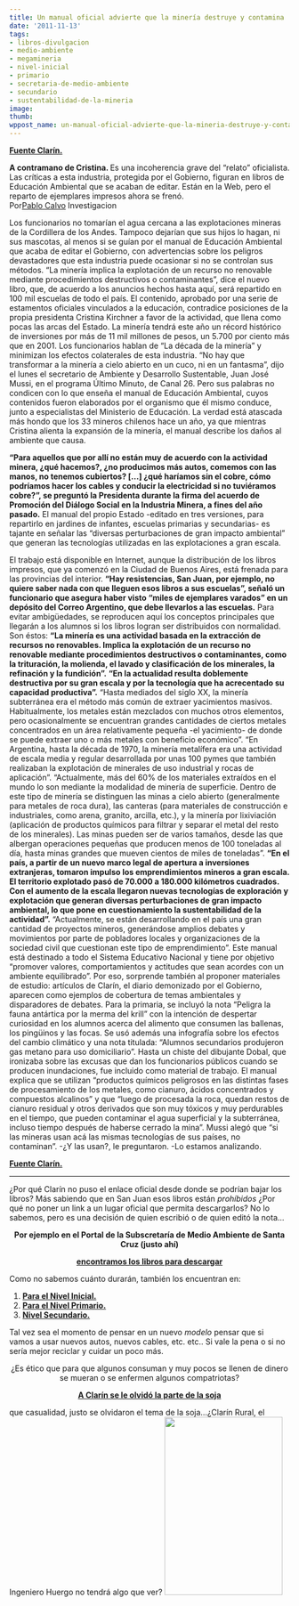 ```yaml
---
title: Un manual oficial advierte que la minería destruye y contamina
date: '2011-11-13'
tags:
- libros-divulgacion
- medio-ambiente
- megamineria
- nivel-inicial
- primario
- secretaria-de-medio-ambiente
- secundario
- sustentabilidad-de-la-mineria
image: 
thumb: 
wppost_name: un-manual-oficial-advierte-que-la-mineria-destruye-y-contamina
---
```


<strong><a href="http://www.clarin.com/zona/oficial-advierte-mineria-destruye-contamina_0_590341149.html" target="_blank">Fuente Clarín.</a></strong>
<div><strong>A contramano de Cristina. </strong>Es una incoherencia grave del “relato” oficialista. Las críticas a esta industria, protegida por el Gobierno, figuran en libros de Educación Ambiental que se acaban de editar. Están en la Web, pero el reparto de ejemplares impresos ahora se frenó.</div>
Por<a href="mailto:pcalvo@clarin.com">Pablo Calvo</a>
Investigacion
<div>

Los funcionarios no tomarían el agua cercana a las explotaciones mineras de la Cordillera de los Andes. Tampoco dejarían que sus hijos lo hagan, ni sus mascotas, al menos si se guían por el manual de Educación Ambiental que acaba de editar el Gobierno, con advertencias sobre los peligros devastadores que esta industria puede ocasionar si no se controlan sus métodos.
“La minería implica la explotación de un recurso no renovable mediante procedimientos destructivos o contaminantes”, dice el nuevo libro, que, de acuerdo a los anuncios hechos hasta aquí, será repartido en 100 mil escuelas de todo el país.
El contenido, aprobado por una serie de estamentos oficiales vinculados a la educación, contradice posiciones de la propia presidenta Cristina Kirchner a favor de la actividad, que llena como pocas las arcas del Estado.
La minería tendrá este año un récord histórico de inversiones por más de 11 mil millones de pesos, un 5.700 por ciento más que en 2001. Los funcionarios hablan de “La década de la minería” y minimizan los efectos colaterales de esta industria. “No hay que transformar a la minería a cielo abierto en un cuco, ni en un fantasma”, dijo el lunes el secretario de Ambiente y Desarrollo Sustentable, Juan José Mussi, en el programa Último Minuto, de Canal 26.
Pero sus palabras no condicen con lo que enseña el manual de Educación Ambiental, cuyos contenidos fueron elaborados por el organismo que él mismo conduce, junto a especialistas del Ministerio de Educación.
La verdad está atascada más hondo que los 33 mineros chilenos hace un año, ya que mientras Cristina alienta la expansión de la minería, el manual describe los daños al ambiente que causa.
<strong></strong>

<strong>“Para aquellos que por allí no están muy de acuerdo con la actividad minera, ¿qué hacemos?, ¿no producimos más autos, comemos con las manos, no tenemos cubiertos? [...] ¿qué haríamos sin el cobre, cómo podríamos hacer los cables y conducir la electricidad si no tuviéramos cobre?”, se preguntó la Presidenta durante la firma del acuerdo de Promoción del Diálogo Social en la Industria Minera, a fines del año pasado.</strong>
El manual del propio Estado -editado en tres versiones, para repartirlo en jardines de infantes, escuelas primarias y secundarias- es tajante en señalar las “diversas perturbaciones de gran impacto ambiental” que generan las tecnologías utilizadas en las explotaciones a gran escala.

El trabajo está disponible en Internet, aunque la distribución de los libros impresos, que ya comenzó en la Ciudad de Buenos Aires, está frenada para las provincias del interior. <strong>“Hay resistencias, San Juan, por ejemplo, no quiere saber nada con que lleguen esos libros a sus escuelas”, señaló un funcionario que asegura haber visto “miles de ejemplares varados” en un depósito del Correo Argentino, que debe llevarlos a las escuelas.</strong>
Para evitar ambigüedades, se reproducen aquí los conceptos principales que llegarán a los alumnos si los libros logran ser distribuidos con normalidad. Son éstos:
<strong>“La minería es una actividad basada en la extracción de recursos no renovables. Implica la explotación de un recurso no renovable mediante procedimientos destructivos o contaminantes, como la trituración, la molienda, el lavado y clasificación de los minerales, la refinación y la fundición”.</strong>
<strong>“En la actualidad resulta doblemente destructiva por su gran escala y por la tecnología que ha acrecentado su capacidad productiva”.</strong>
“Hasta mediados del siglo XX, la minería subterránea era el método más común de extraer yacimientos masivos. Habitualmente, los metales están mezclados con muchos otros elementos, pero ocasionalmente se encuentran grandes cantidades de ciertos metales concentrados en un área relativamente pequeña -el yacimiento- de donde se puede extraer uno o más metales con beneficio económico”.
“En Argentina, hasta la década de 1970, la minería metalífera era una actividad de escala media y regular desarrollada por unas 100 pymes que también realizaban la explotación de minerales de uso industrial y rocas de aplicación”.
“Actualmente, más del 60% de los materiales extraídos en el mundo lo son mediante la modalidad de minería de superficie. Dentro de este tipo de minería se distinguen las minas a cielo abierto (generalmente para metales de roca dura), las canteras (para materiales de construcción e industriales, como arena, granito, arcilla, etc.), y la minería por lixiviación (aplicación de productos químicos para filtrar y separar el metal del resto de los minerales). Las minas pueden ser de varios tamaños, desde las que albergan operaciones pequeñas que producen menos de 100 toneladas al día, hasta minas grandes que mueven cientos de miles de toneladas”.
<strong>“En el país, a partir de un nuevo marco legal de apertura a inversiones extranjeras, tomaron impulso los emprendimientos mineros a gran escala. El territorio explotado pasó de 70.000 a 180.000 kilómetros cuadrados. Con el aumento de la escala llegaron nuevas tecnologías de exploración y explotación que generan diversas perturbaciones de gran impacto ambiental, lo que pone en cuestionamiento la sustentabilidad de la actividad”.</strong>
“Actualmente, se están desarrollando en el país una gran cantidad de proyectos mineros, generándose amplios debates y movimientos por parte de pobladores locales y organizaciones de la sociedad civil que cuestionan este tipo de emprendimiento”.
Este manual está destinado a todo el Sistema Educativo Nacional y tiene por objetivo “promover valores, comportamientos y actitudes que sean acordes con un ambiente equilibrado”. Por eso, sorprende también al proponer materiales de estudio: artículos de Clarín, el diario demonizado por el Gobierno, aparecen como ejemplos de cobertura de temas ambientales y disparadores de debates.
Para la primaria, se incluyó la nota “Peligra la fauna antártica por la merma del krill” con la intención de despertar curiosidad en los alumnos acerca del alimento que consumen las ballenas, los pingüinos y las focas. Se usó además una infografía sobre los efectos del cambio climático y una nota titulada: “Alumnos secundarios produjeron gas metano para uso domiciliario”. Hasta un chiste del dibujante Dobal, que ironizaba sobre las excusas que dan los funcionarios públicos cuando se producen inundaciones, fue incluido como material de trabajo.
El manual explica que se utilizan “productos químicos peligrosos en las distintas fases de procesamiento de los metales, como cianuro, ácidos concentrados y compuestos alcalinos” y que “luego de procesada la roca, quedan restos de cianuro residual y otros derivados que son muy tóxicos y muy perdurables en el tiempo, que pueden contaminar el agua superficial y la subterránea, incluso tiempo después de haberse cerrado la mina”.
Mussi alegó que “si las mineras usan acá las mismas tecnologías de sus países, no contaminan”.
-¿Y las usan?, le preguntaron.
-Lo estamos analizando.

<strong></strong><strong><a href="http://www.clarin.com/zona/oficial-advierte-mineria-destruye-contamina_0_590341149.html" target="_blank">Fuente Clarín.</a></strong>

</div>

<hr />

¿Por qué Clarín no puso el enlace oficial desde donde se podrían bajar los libros?
Más sabiendo que en San Juan esos libros están <em>prohíbidos</em> ¿Por qué no poner un link a un lugar oficial que permita descargarlos?
No lo sabemos, pero es una decisión de quien escribió o de quien editó la nota...
<p style="text-align: center;"><strong>Por ejemplo en el Portal de la Subscretaría de Medio Ambiente de Santa Cruz (justo ahí) </strong></p>
<p style="text-align: center;"><strong><a href="http://www.santacruz.gov.ar/ambiente/index.php?opcion=libros" target="_blank">encontramos los libros para descargar</a></strong></p>
Como no sabemos cuánto durarán, también los encuentran en:
<ol>
	<li><strong><a href="http://www.4shared.com/document/mbjOSNcT/nivel-inicial-nuevo.html" target="_blank">Para el Nivel Inicial.</a></strong></li>
	<li><strong><a href="http://www.4shared.com/document/jngGdIWs/nivel-primario-nuevo.html" target="_blank">Para el Nivel Primario.</a></strong></li>
	<li><strong><a href="http://www.4shared.com/document/8C2xXCE-/nivel-secundario-nuevo.html" target="_blank">Nivel Secundario.</a></strong></li>
</ol>
Tal vez sea el momento de pensar en un nuevo <em>modelo</em> pensar que si vamos a usar nuevos autos, nuevos cables, etc. etc.. Si vale la pena o si no sería mejor reciclar y cuidar un poco más.
<p style="text-align: center;">¿Es ético que para que algunos consuman y muy pocos se llenen de dinero se mueran o se enfermen algunos compatriotas?</p>
<p style="text-align: center;"><strong><a href="http://partidopirata.com.ar/2300/educacion-ambiental-ideas-y-propuestas-para-docentes-sobre-la-soja-manual-de-la-secretaria-de-medio-ambiente">A Clarín se le olvidó la parte de la soja</a></strong></p>
que casualidad, justo se olvidaron el tema de la soja...¿Clarín Rural, el Ingeniero Huergo no tendrá algo que ver?
<img class="aligncenter" title="Minería" src="http://3.bp.blogspot.com/_CPtUSP1MzEE/SBHQ-aOmlpI/AAAAAAAAAOY/GUTMCRiR840/s320/minas.jpg" alt="" width="212" height="320" />
